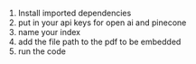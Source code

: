 1. Install imported dependencies
2. put in your api keys for open ai and pinecone
3. name your index
4. add the file path to the pdf to be embedded
5. run the code
